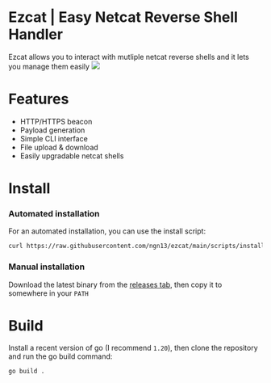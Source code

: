 # Ezcat | Easy Netcat Reverse Shell Handler
Ezcat allows you to interact with mutliple netcat 
reverse shells and it lets you manage them easily 
![](assets/showcase.png) 

# Features
- HTTP/HTTPS beacon
- Payload generation
- Simple CLI interface
- File upload & download 
- Easily upgradable netcat shells

# Install
### Automated installation 
For an automated installation, you can use the install script:
```bash
curl https://raw.githubusercontent.com/ngn13/ezcat/main/scripts/install.sh | sudo bash
```

### Manual installation
Download the latest binary from the [releases tab](https://github.com/ngn13/ezcat/releases),
then copy it to somewhere in your `PATH`

# Build
Install a recent version of go (I recommend `1.20`), then clone the repository and run the go build 
command:
```
go build .
```
